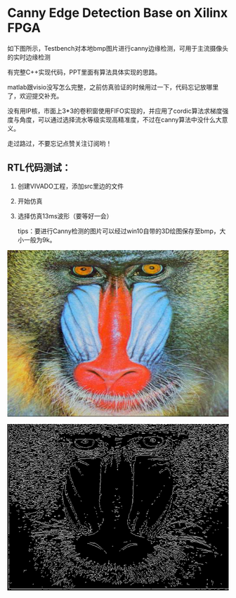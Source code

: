 # Canny Edge Detection Base on Xilinx FPGA



如下图所示，Testbench对本地bmp图片进行canny边缘检测，可用于主流摄像头的实时边缘检测

有完整C++实现代码，PPT里面有算法具体实现的思路。

matlab跟visio没写怎么完整，之前仿真验证的时候用过一下，代码忘记放哪里了，欢迎提交补充。

没有用IP核，市面上3*3的卷积窗使用FIFO实现的，并应用了cordic算法求梯度强度与角度，可以通过选择流水等级实现高精准度，不过在canny算法中没什么大意义。

走过路过，不要忘记点赞关注订阅哟！

## RTL代码测试：

1. 创建VIVADO工程，添加src里边的文件

3. 开始仿真

4. 选择仿真13ms波形（要等好一会）

   tips：要进行Canny检测的图片可以经过win10自带的3D绘图保存至bmp，大小一般为9k。

![monkey](pic/monkey.bmp)

![canny_demo](pic/canny_demo.bmp)
